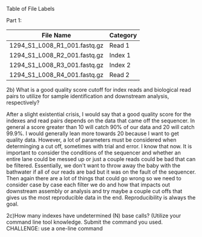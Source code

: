 Table of File Labels

Part 1:

| File Name  | Category |
| ------------- | ------------- |
| 1294_S1_L008_R1_001.fastq.gz  | Read 1 |
| 1294_S1_L008_R2_001.fastq.gz  | Index 1 |
| 1294_S1_L008_R3_001.fastq.gz  | Index 2 |
| 1294_S1_L008_R4_001.fastq.gz  | Read 2 |

2b) What is a good quality score cutoff for index reads and biological read pairs to utilize for sample identification and downstream analysis, respectively?

 After a slight existential crisis, I would say that a good quality score for the indexes and read pairs depends on the data that came off the sequencer. In general a score greater than 10 will catch 90% of our data and 20 will catch 99.9%. I would generally lean more towards 20 because I want to get quality data. However, a lot of parameters must be considered when determinging a cut off, sometimes with trial and error. I know that now. It is important to consider the conditions of the sequencer and whether an entire lane could be messed up or just a couple reads could be bad that can be filtered. Essentially, we don't want to throw away the baby with the bathwater if all of our reads are bad but it was on the fault of the sequencer. Then again there are a lot of things that could go wrong so we need to consider case by case each filter we do and how that impacts out downstream assembly or analysis and try maybe a couple cut offs that gives us the most reproducible data in the end. Reproducibility is always the goal.

2c)How many indexes have undetermined (N) base calls? (Utilize your command line tool knowledge. Submit the command you used. CHALLENGE: use a one-line command



